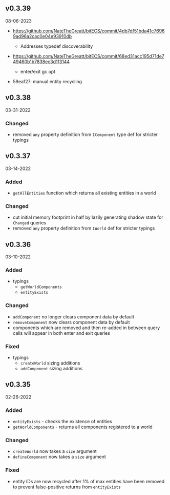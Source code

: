 ## v0.3.39

08-06-2023

- https://github.com/NateTheGreatt/bitECS/commit/4db7df51bda41c76969ad96a2cac0e04e93910db

  - Addresses typedef discoverability

- https://github.com/NateTheGreatt/bitECS/commit/68ed31acc195d71de749460b1b7838ec3d1f3144

  - enter/exit gc opt

- 59ea127: manual entity recycling

## v0.3.38

03-31-2022

### Changed

- removed `any` property definition from `IComponent` type def for stricter typings

## v0.3.37

03-14-2022

### Added

- `getAllEntities` function which returns all existing entities in a world

### Changed

- cut initial memory footprint in half by lazily generating shadow state for `Changed` queries
- removed `any` property definition from `IWorld` def for stricter typings

## v0.3.36

03-10-2022

### Added

- typings
  - `getWorldComponents`
  - `entityExists`

### Changed

- `addComponent` no longer clears component data by default
- `removeComponent` now clears component data by default
- components which are removed and then re-added in between query calls will appear in both enter and exit queries

### Fixed

- typings
  - `createWorld` sizing additions
  - `addComponent` sizing additions

## v0.3.35

02-26-2022

### Added

- `entityExists` - checks the existence of entities
- `getWorldComponents` - returns all components registered to a world

### Changed

- `createWorld` now takes a `size` argument
- `defineComponent` now takes a `size` argument

### Fixed

- entity IDs are now recycled after 1% of max entities have been removed to prevent false-positive returns from `entityExists`
